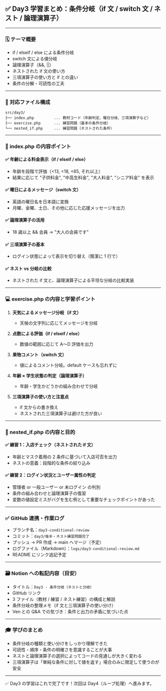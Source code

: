 ## ✅ Day3 学習まとめ：条件分岐（if 文 / switch 文 / ネスト / 論理演算子）

---

### 🗓 テーマ概要

- if / elseif / else による条件分岐
- switch 文による値分岐
- 論理演算子（&&, ||）
- ネストされた if 文の使い方
- 三項演算子の使い方と if との違い
- 条件の分解・可読性の工夫

---

### 📂 対応ファイル構成

```
src/day3/
├── index.php         ... 教材コード（年齢判定、曜日分岐、三項演算子など）
├── exercise.php      ... 練習問題（基本の条件分岐）
└── nested_if.php     ... 練習問題（ネストされた条件）
```

---

### 📘 index.php の内容ポイント

#### ✅ 年齢による料金表示（if / elseif / else）

- 年齢を段階で評価（<13, <18, <65, それ以上）
- 結果に応じて "子供料金", "中高生料金", "大人料金", "シニア料金" を表示

#### ✅ 曜日によるメッセージ（switch 文）

- 英語の曜日名を日本語に変換
- 月曜、金曜、土日、その他に応じた応援メッセージを出力

#### ✅ 論理演算子の活用

- 18 歳以上 && 会員 → "大人の会員です"

#### ✅ 三項演算子の基本

- ログイン状態によって表示を切り替え（簡潔に 1 行で）

#### ✅ ネスト vs 分岐の比較

- ネストされた if 文と、論理演算子による平坦な分岐の比較実装

---

### 💻 exercise.php の内容と学習ポイント

1. **天気によるメッセージ分岐（if 文）**

   - 天候の文字列に応じてメッセージを分岐

2. **点数による評価（if / elseif / else）**

   - 数値の範囲に応じて A〜D 評価を出力

3. **果物コメント（switch 文）**

   - 値によるコメント分岐。default ケースも忘れずに

4. **年齢 × 学生状態の判定（論理演算子）**

   - 年齢・学生かどうかの組み合わせで分岐

5. **三項演算子の使い方と注意点**

   - if 文からの書き換え
   - ネストされた三項演算子は避けた方が良い

---

### 🧠 nested_if.php の内容と目的

#### ✅ 練習 1：入店チェック（ネストされた if 文）

- 年齢とマスク着用の 2 条件に基づいて入店可否を出力
- ネストの意義：段階的な条件の絞り込み

#### ✅ 練習 2：ログイン状況とユーザー属性の判定

- 管理者 or 一般ユーザー or 未ログイン の判別
- 条件の組み合わせと論理演算子の復習
- 変数の値設定ミスがバグを生む例として重要なチェックポイントがあった

---

### ✅ GitHub 連携・作業ログ

- ブランチ名：`day3-conditional-review`
- コミット：`day3/後半・ネスト練習問題完了`
- プッシュ → PR 作成 → main へマージ（予定）
- ログファイル（Markdown）：`logs/day3-conditional-review.md`
- README にリンク追記予定

---

### 🗃 Notion への転記内容（目安）

- タイトル：`Day3 - 条件分岐（ネストと分岐）`
- GitHub リンク
- 3 ファイル（教材 / 練習 / ネスト練習）の構成と解説
- 条件分岐の整理メモ（if 文と三項演算子の使い分け）
- Ven との Q\&A での気づき：条件と出力の矛盾に気づいた点

---

### 🎓 学びのまとめ

- 条件分岐の種類と使い分けをしっかり理解できた
- 可読性・順序・条件の明確さを意識することが大事
- ネストと論理演算子の選択によってコードの見通しが大きく変わる
- 三項演算子は「単純な条件に対して値を返す」場合のみに限定して使うのが安全

---

✅ Day3 の学習はこれで完了です！次回は Day4（ループ処理）へ進みます。
